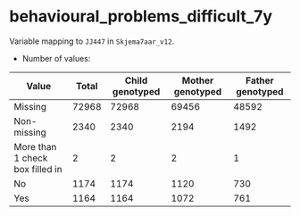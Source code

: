 # behavioural_problems_difficult_7y
Variable mapping to `JJ447` in `Skjema7aar_v12`.
- Number of values:

| Value | Total | Child genotyped | Mother genotyped | Father genotyped |
| ----- | ----- | --------------- | ---------------- | ---------------- |
| Missing | 72968 | 72968 | 69456 | 48592 |
| Non-missing | 2340 | 2340 | 2194 | 1492 |
| More than 1 check box filled in | 2 | 2 | 2 |1 |
| No | 1174 | 1174 | 1120 |730 |
| Yes | 1164 | 1164 | 1072 |761 |



